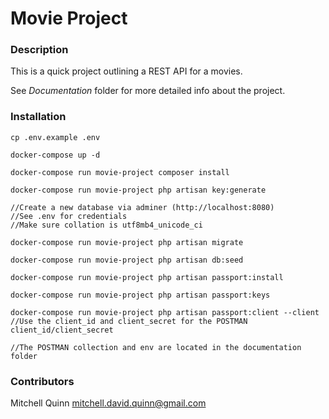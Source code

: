 # Movie Project

### Description
This is a quick project outlining a REST API for a movies.

See _Documentation_ folder for more detailed info about the project. 

### Installation
```
cp .env.example .env

docker-compose up -d

docker-compose run movie-project composer install

docker-compose run movie-project php artisan key:generate

//Create a new database via adminer (http://localhost:8080)
//See .env for credentials 
//Make sure collation is utf8mb4_unicode_ci  

docker-compose run movie-project php artisan migrate

docker-compose run movie-project php artisan db:seed

docker-compose run movie-project php artisan passport:install

docker-compose run movie-project php artisan passport:keys

docker-compose run movie-project php artisan passport:client --client
//Use the client_id and client_secret for the POSTMAN client_id/client_secret

//The POSTMAN collection and env are located in the documentation folder
```


### Contributors
Mitchell Quinn <mitchell.david.quinn@gmail.com>

